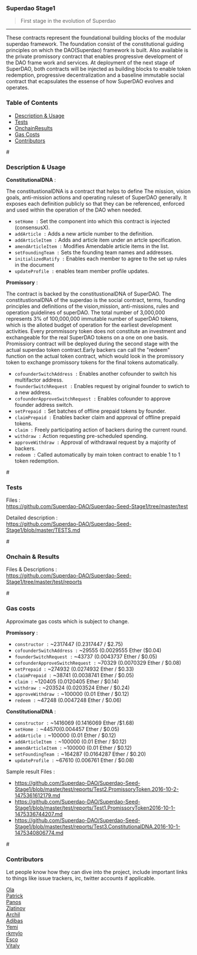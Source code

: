 ### Superdao Stage1

> First stage in the evolution of Superdao     
---

These contracts represent the foundational building blocks of the modular superdao framework. The foundation consist of the constitutional guiding principles on which the DAO(Superdao) framework is built. Also available is the private promissory contract that enables progressive development of the DAO frame work and services. At deployment of the next stage of SuperDAO, both contracts will be injected as building blocks to enable token redemption, progressive decentralization and a baseline immutable social contract that ecapsulates the essense of how SuperDAO evolves and operates.



### Table of Contents

* [Description & Usage](#DescriptionUsage)
* [Tests](#Tests)
* [OnchainResults](#OnchainResults)
* [Gas Costs](#GasCosts)
* [Contributors](#Contributors)



#<a name="DescriptionUsage"></a>
### Description & Usage    

**ConstitutionalDNA** :   

The constitustionalDNA is a contract that helps to define The mission, vision goals, anti-mission actions and operating ruleset of SuperDAO generally. It exposes each definition publicly so that they can be referenced, enforced and used within the operation of the DAO when needed.

- `setHome :` Set the component into which this contract is injected (consensusX).
- `addArticle :` Adds a new article number to the definition.
- `addArticleItem :` Adds and article item under an artcle specification.
- `amendArticleItem :` Modifies Amendable article items in the list.
- `setFoundingTeam :` Sets the founding team names and addresses.
- `initializedRatify :` Enables each member to agree to the set up rules in the document
- `updateProfile :` enables team member profile updates.      



**Promissory** :

The contract is backed by the constitustionalDNA of SuperDAO. The constitustionalDNA of the superdao is the social contract, terms, founding principles and definitions of the vision,mission, anti-missions, rules and operation guidelines of superDAO. The total number of 3,000,000 represents 3% of 100,000,000 immutable number of superDAO tokens, which is the alloted budget of operation for the earliest development activities. Every prommissory token does not constitute an investment and exchangeable for the real SuperDAO tokens on a one on one basis. Promissiory contract will be deployed during the second stage with the actual superdao token contract.Early backers can call the "redeem" function on the actual token contract, which would look in the promissory token to exchange promissory tokens for the final tokens automatically.

- `cofounderSwitchAddress :` Enables another cofounder to switch his multifactor address.
- `founderSwitchRequest :` Enables request by original founder to swtich to a new address.
- `cofounderApproveSwitchRequest :` Enables cofounder to approve founder address switch.
- `setPrepaid :` Set batches of offline prepaid tokens by founder.
- `claimPrepaid :` Enables backer claim and approval of offline prepaid tokens.
- `claim :` Freely participating action of backers during the current round.
- `withdraw :` Action requesting pre-scheduled spending.
- `approveWithdraw :` Approval of withdrawal request by a majority of backers.
- `redeem :` Called automatically by main token contract to enable 1 to 1 token redemption.






#<a name="Tests"></a>
### Tests



Files :   
https://github.com/Superdao-DAO/Superdao-Seed-Stage1/tree/master/test   

Detailed description :    
https://github.com/Superdao-DAO/Superdao-Seed-Stage1/blob/master/TESTS.md


#<a name="OnchainResults"></a>
### Onchain & Results      

Files & Descriptions :   
https://github.com/Superdao-DAO/Superdao-Seed-Stage1/tree/master/test/reports   


#<a name="GasCosts"></a>
### Gas costs    

Approximate gas costs which is subject to change.



 **Promissory** :   
 
- `constructor :` ~2317447 (0.2317447 / $2.75)
- `cofounderSwitchAddress :` ~29555 (0.0029555 Ether ($0.04)
- `founderSwitchRequest :` ~43737 (0.0043737 Ether / $0.05)
- `cofounderApproveSwitchRequest :` ~70329 (0.0070329 Ether / $0.08)
- `setPrepaid :` ~274932 (0.0274932 Ether / $0.33)
- `claimPrepaid :` ~38741 (0.0038741 Ether / $0.05)
- `claim :` ~120405 (0.0120405 Ether / $0.14)
- `withdraw :` ~203524 (0.0203524 Ether / $0.24)
- `approveWithdraw :` ~100000 (0.01 Ether / $0.12)
- `redeem :` ~47248 (0.0047248 Ether / $0.06)   
	

	
 **ConstitutionalDNA** :   
 
- `constructor :` ~1416069 (0.1416069 Ether /$1.68)   
- `setHome :` ~44570(0.004457 Ether / $0.05)   
- `addArticle :` ~100000 (0.01 Ether / $0.12)   
- `addArticleItem :` ~100000 (0.01 Ether / $0.12)   
- `amendArticleItem :` ~100000 (0.01 Ether / $0.12)   
- `setFoundingTeam :` ~164287 (0.0164287 Ether / $0.20)   
- `updateProfile :` ~67610 (0.006761 Ether / $0.08)   

Sample result Files :   

- https://github.com/Superdao-DAO/Superdao-Seed-Stage1/blob/master/test/reports/Test2.PromissoryToken.2016-10-2-1475361612179.md  
- https://github.com/Superdao-DAO/Superdao-Seed-Stage1/blob/master/test/reports/Test1.PromissoryToken2016-10-1-1475336744207.md   
- https://github.com/Superdao-DAO/Superdao-Seed-Stage1/blob/master/test/reports/Test3.ConstitutionalDNA.2016-10-1-1475340806774.md



#<a name="Contributors"></a>
### Contributors

Let people know how they can dive into the project, include important links to things like issue trackers, irc, twitter accounts if applicable.

[Ola](https://github.com/innovator256)   
[Patrick](https://github.com/patrickgamer)    
[Panos](https://github.com/ppanos)   
[Zlatinov](https://github.com/zlatinov)   
[Archil](https://github.com/achiko)   
[Adibas](https://github.com/adibas03)   
[Yemi](https://github.com/CoderWithAttitude)    
[rkmylo](https://github.com/rkmylo)   
[Esco](https://github.com/esco)   
[Vitaly](https://github.com/vitaliy-kuzmich)       